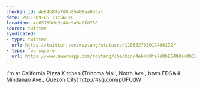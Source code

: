 ```yaml
---
checkin_id: 4e64b8fe7d8b85408aa0b3af
date: 2011-09-05 11:56:46
location: 4c65158de0c4be9a9a2f8758
source: twitter
syndicated:
- type: twitter
  url: https://twitter.com/roytang/statuses/110682783017480192/
- type: foursquare
  url: https://www.swarmapp.com/roytang/checkin/4e64b8fe7d8b85408aa0b3af
---
```


I'm at California Pizza Kitchen (Trinoma Mall, North Ave., btwn EDSA & Mindanao Ave., Quezon City) http://4sq.com/pUFUdW